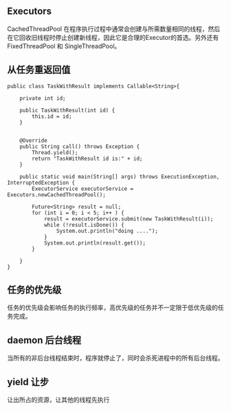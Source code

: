 ## Executors  
CachedThreadPool 在程序执行过程中通常会创建与所需数量相同的线程，然后在它回收旧线程时停止创建新线程，因此它是合理的Executor的首选。另外还有 FixedThreadPool 和 SingleThreadPool。

## 从任务重返回值

	public class TaskWithResult implements Callable<String>{
	
	    private int id;
	
	    public TaskWithResult(int id) {
	        this.id = id;
	    }
	
	
	    @Override
	    public String call() throws Exception {
	        Thread.yield();
	        return "TaskWithResult id is:" + id;
	    }
	
	    public static void main(String[] args) throws ExecutionException, InterruptedException {
	        ExecutorService executorService = Executors.newCachedThreadPool();
	
	        Future<String> result = null;
	        for (int i = 0; i < 5; i++ ) {
	            result = executorService.submit(new TaskWithResult(i));
	            while (!result.isDone()) {
	                System.out.println("doing ....");
	            }
	            System.out.println(result.get());
	        }
	
	    }
	}

## 任务的优先级
任务的优先级会影响任务的执行频率，高优先级的任务并不一定限于低优先级的任务完成。

## daemon 后台线程
当所有的非后台线程结束时，程序就停止了，同时会杀死进程中的所有后台线程。

## yield 让步
让出所占的资源，让其他的线程先执行
